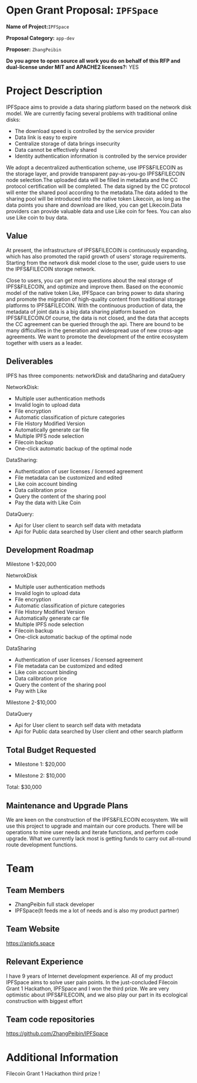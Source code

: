 
 
# Open Grant Proposal: `IPFSpace`

**Name of Project:**`IPFSpace`

**Proposal Category:** `app-dev`

**Proposer:** `ZhangPeibin`

**Do you agree to open source all work you do on behalf of this RFP and dual-license under MIT and APACHE2 licenses?:** YES

# Project Description

IPFSpace aims to provide a data sharing platform based on the network disk model. We are currently facing several problems with traditional online disks:

- The download speed is controlled by the service provider
- Data link is easy to expire
- Centralize storage of data brings insecurity
- Data cannot be effectively shared
- Identity authentication information is controlled by the service provider

We adopt a decentralized authentication scheme, use IPFS&FILECOIN as the storage layer, and provide transparent pay-as-you-go IPFS&FILECOIN node selection.The uploaded data will be filled in metadata and the CC protocol certification will be completed. The data signed by the CC protocol will enter the shared pool according to the metadata.The data added to the sharing pool will be introduced into the native token Likecoin, as long as the data points you share and download are liked, you can get Likecoin.Data providers can provide valuable data and use Like coin for fees. You can also use Like coin to buy data.


## Value

At present, the infrastructure of IPFS&FILECOIN is continuously expanding, which has also promoted the rapid growth of users' storage requirements. Starting from the network disk model close to the user, guide users to use the IPFS&FILECOIN storage network.

Close to users, you can get more questions about the real storage of IPFS&FILECOIN, and optimize and improve them.
Based on the economic model of the native token Like, IPFSpace can bring power to data sharing and promote the migration of high-quality content from traditional storage platforms to IPFS&FILECOIN. With the continuous production of data, the metadata of joint data is a big data sharing platform based on IPFS&FILECOIN.Of course, the data is not closed, and the data that accepts the CC agreement can be queried through the api. There are bound to be many difficulties in the generation and widespread use of new cross-age agreements. We want to promote the development of the entire ecosystem together with users as a leader.

## Deliverables

IPFS has three components: networkDisk and dataSharing and dataQuery

NetworkDisk: 
-	Multiple user authentication methods
-	Invalid login to upload data
-	File encryption
-	Automatic classification of picture categories
-	File History Modified Version
-	Automatically generate car file
-	Multiple IPFS node selection
-	Filecoin backup
-	One-click automatic backup of the optimal node 


DataSharing: 
-	Authentication of user licenses / licensed agreement 
-	File metadata can be customized and edited 
-	Like coin account binding
-	Data calibration price
-	Query the content of the sharing pool
-	Pay the data with Like Coin

DataQuery:
- Api for User client to search self data with metadata 
- Api for Public data searched by User client and other search platform

## Development Roadmap

Milestone 1-$20,000

NetwrokDisk
-	Multiple user authentication methods
-	Invalid login to upload data
-	File encryption
-	Automatic classification of picture categories
-	File History Modified Version
-	Automatically generate car file
-	Multiple IPFS node selection
-	Filecoin backup
-	One-click automatic backup of the optimal node 

DataSharing
-	Authentication of user licenses / licensed agreement
-	File metadata can be customized and edited 
-	Like coin account binding
-	Data calibration price
-	Query the content of the sharing pool
-	Pay with Like

Milestone 2-$10,000

DataQuery  
- Api for User client to search self data with metadata 
- Api for Public data searched by User client and other search platform 


## Total Budget Requested

* Milestone 1: $20,000

* Milestone 2: $10,000

Total: $30,000

## Maintenance and Upgrade Plans

We are keen on the construction of the IPFS&FILECOIN ecosystem. We will use this project to upgrade and maintain our core products. There will be operations to mine user needs and iterate functions, and perform code upgrade. What we currently lack most is getting funds to carry out all-round route development functions.
# Team

## Team Members

- ZhangPeibin full stack developer
- IPFSpace(It feeds me a lot of needs and is also my product partner)


## Team Website

https://anipfs.space

## Relevant Experience

I have 9 years of Internet development experience. All of my product IPFSpace aims to solve user pain points. In the just-concluded Filecoin Grant 1 Hackathon, IPFSpace and I won the third prize. We are very optimistic about IPFS&FILECOIN, and we also play our part in its ecological construction with biggest effort

## Team code repositories

https://github.com/ZhangPeibin/IPFSpace

# Additional Information

Filecoin Grant 1 Hackathon third prize !